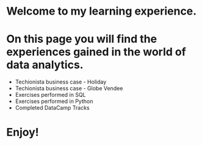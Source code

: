 # Welcome to my learning experience.

# On this page you will find the experiences gained in the world of data analytics.
- Techionista business case - Holiday
- Techionista business case - Globe Vendee
- Exercises performed in SQL
- Exercises performed in Python
- Completed DataCamp Tracks

# Enjoy!

